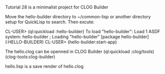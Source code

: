 Tutorial 28 is a minimalist project for CLOG Builder

Move the hello-builder directory to ~/common-lisp or another directory
setup for QuickLisp to search. Then excute:

CL-USER> (ql:quickload :hello-builder)
To load "hello-builder":
  Load 1 ASDF system:
    hello-builder
; Loading "hello-builder"
[package hello-builder]
(:HELLO-BUILDER)
CL-USER> (hello-builder:start-app)

The hello.clog can be openned in CLOG Builder
(ql:quickload :clog/tools)(clog-tools:clog-builder)

hello.lisp is a save render of hello.clog
